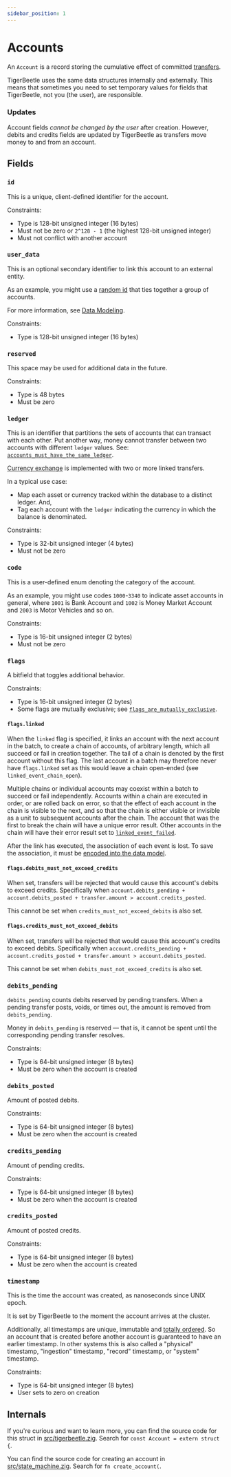 ```yaml
---
sidebar_position: 1
---
```


# Accounts

An `Account` is a record storing the cumulative effect of committed
[transfers](./transfers.md).

TigerBeetle uses the same data structures internally and
externally. This means that sometimes you need to set temporary values
for fields that TigerBeetle, not you (the user), are responsible.

### Updates

Account fields *cannot be changed by the user* after
creation. However, debits and credits fields are updated by
TigerBeetle as transfers move money to and from an account.

## Fields

### `id`

This is a unique, client-defined identifier for the account.

Constraints:

* Type is 128-bit unsigned integer (16 bytes)
* Must not be zero or `2^128 - 1` (the highest 128-bit unsigned integer)
* Must not conflict with another account

### `user_data`

This is an optional secondary identifier to link this account to an
external entity.

As an example, you might use a [random id](../usage/data-modeling.md#random-identifer)
that ties together a group of accounts.

For more information, see [Data Modeling](../usage/data-modeling.md#user_data).

Constraints:

* Type is 128-bit unsigned integer (16 bytes)

### `reserved`

This space may be used for additional data in the future.

Constraints:

* Type is 48 bytes
* Must be zero

### `ledger`

This is an identifier that partitions the sets of accounts that can
transact with each other. Put another way, money cannot transfer
between two accounts with different `ledger` values. See:
[`accounts_must_have_the_same_ledger`](./operations/create_accounts.md#accounts_must_have_the_same_ledger).

[Currency exchange](../recipes/currency-exchange.md) is implemented with two or more linked
transfers.

In a typical use case:
* Map each asset or currency tracked within the database to a distinct ledger. And,
* Tag each account with the `ledger` indicating the currency in which the balance is denominated.

Constraints:
* Type is 32-bit unsigned integer (4 bytes)
* Must not be zero

### `code`

This is a user-defined enum denoting the category of the account.

As an example, you might use codes `1000`-`3340` to indicate asset
accounts in general, where `1001` is Bank Account and `1002` is Money
Market Account and `2003` is Motor Vehicles and so on.

Constraints:

* Type is 16-bit unsigned integer (2 bytes)
* Must not be zero

### `flags`

A bitfield that toggles additional behavior.

Constraints:

* Type is 16-bit unsigned integer (2 bytes)
* Some flags are mutually exclusive; see
  [`flags_are_mutually_exclusive`](./operations/create_accounts.md#flags_are_mutually_exclusive).

#### `flags.linked`

When the `linked` flag is specified, it links an account with the next
account in the batch, to create a chain of accounts, of arbitrary
length, which all succeed or fail in creation together. The tail of a
chain is denoted by the first account without this flag. The last
account in a batch may therefore never have `flags.linked` set as
this would leave a chain open-ended (see `linked_event_chain_open`).

Multiple chains or individual accounts may coexist within a batch to
succeed or fail independently. Accounts within a chain are executed
in order, or are rolled back on error, so that the effect of each
account in the chain is visible to the next, and so that the chain is
either visible or invisible as a unit to subsequent accounts after the
chain. The account that was the first to break the chain will have a
unique error result. Other accounts in the chain will have their error
result set to
[`linked_event_failed`](./operations/create_accounts.md#linked_event_failed).

After the link has executed, the association of each event is lost.
To save the association, it must be
[encoded into the data model](../usage/data-modeling.md).

#### `flags.debits_must_not_exceed_credits`

When set, transfers will be rejected that would cause this account's
debits to exceed credits. Specifically when `account.debits_pending +
account.debits_posted + transfer.amount > account.credits_posted`.

This cannot be set when `credits_must_not_exceed_debits` is also set.

#### `flags.credits_must_not_exceed_debits`

When set, transfers will be rejected that would cause this account's
credits to exceed debits. Specifically when `account.credits_pending +
account.credits_posted + transfer.amount > account.debits_posted`.

This cannot be set when `debits_must_not_exceed_credits` is also set.

### `debits_pending`

`debits_pending` counts debits reserved by pending transfers. When a pending transfer posts, voids,
or times out, the amount is removed from `debits_pending`.

Money in `debits_pending` is reserved — that is, it cannot be spent until the corresponding pending
transfer resolves.

Constraints:

* Type is 64-bit unsigned integer (8 bytes)
* Must be zero when the account is created

### `debits_posted`

Amount of posted debits.

Constraints:

* Type is 64-bit unsigned integer (8 bytes)
* Must be zero when the account is created

### `credits_pending`

Amount of pending credits.

Constraints:

* Type is 64-bit unsigned integer (8 bytes)
* Must be zero when the account is created

### `credits_posted`

Amount of posted credits.

Constraints:

* Type is 64-bit unsigned integer (8 bytes)
* Must be zero when the account is created

### `timestamp`

This is the time the account was created, as nanoseconds since
UNIX epoch.

It is set by TigerBeetle to the moment the account arrives at
the cluster.

Additionally, all timestamps are unique, immutable and [totally
ordered](http://book.mixu.net/distsys/time.html). So an account that
is created before another account is guaranteed to have an earlier
timestamp. In other systems this is also called a "physical"
timestamp, "ingestion" timestamp, "record" timestamp, or "system"
timestamp.

Constraints:

* Type is 64-bit unsigned integer (8 bytes)
* User sets to zero on creation

## Internals

If you're curious and want to learn more, you can find the source code
for this struct in
[src/tigerbeetle.zig](https://github.com/tigerbeetledb/tigerbeetle/blob/main/src/tigerbeetle.zig). Search
for `const Account = extern struct {`.

You can find the source code for creating an account in
[src/state_machine.zig](https://github.com/tigerbeetledb/tigerbeetle/blob/main/src/state_machine.zig). Search
for `fn create_account(`.